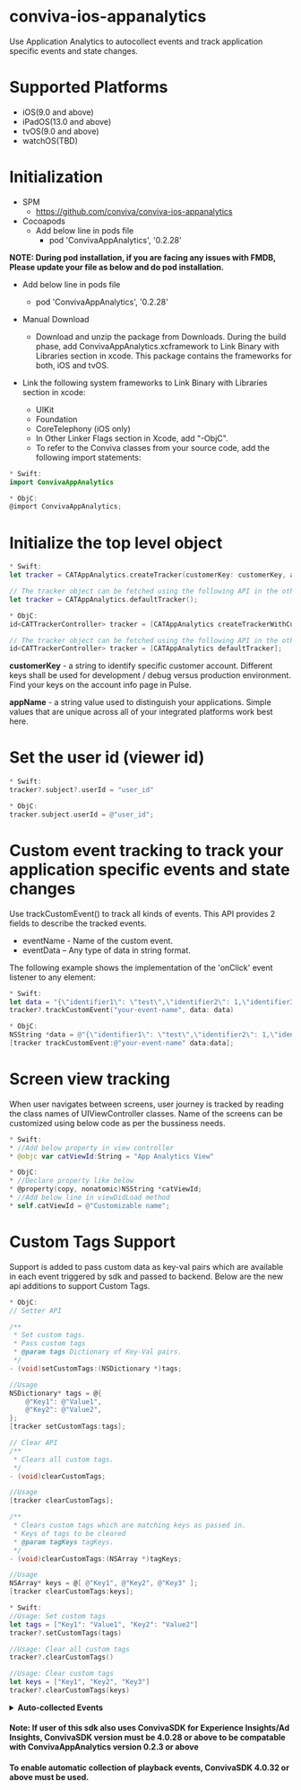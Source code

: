 # conviva-ios-appanalytics
Use Application Analytics to autocollect events and track application specific events and state changes.

# Supported Platforms
* iOS(9.0 and above)
* iPadOS(13.0 and above)
* tvOS(9.0 and above)
* watchOS(TBD)

# Initialization
* SPM
   * https://github.com/conviva/conviva-ios-appanalytics
* Cocoapods
   * Add below line in pods file
     * pod 'ConvivaAppAnalytics', '0.2.28'

 **NOTE: During pod installation, if you are facing any issues with FMDB, Please update your file as below and do pod installation.**
   * Add below line in pods file
     * pod 'ConvivaAppAnalytics', '0.2.28'

* Manual Download
  * Download and unzip the package from Downloads. During the build phase, add ConvivaAppAnalytics.xcframework to Link Binary with Libraries section 
  in  xcode. This package contains the frameworks for both, iOS and tvOS.

* Link the following system frameworks to Link Binary with Libraries section in xcode:

  * UIKit
  * Foundation
  * CoreTelephony (iOS only)
  * In Other Linker Flags section in Xcode, add "-ObjC".
  * To refer to the Conviva classes from your source code, add the following import statements:

```swift
* Swift:
import ConvivaAppAnalytics
```

```objective-c
* ObjC:
@import ConvivaAppAnalytics;

```

# Initialize the top level object

```swift
* Swift:
let tracker = CATAppAnalytics.createTracker(customerKey: customerKey, appName: appName)

// The tracker object can be fetched using the following API in the other classes than the place where createTracker is invoked using following API:
let tracker = CATAppAnalytics.defaultTracker();
```

```objective-c
* ObjC:
id<CATTrackerController> tracker = [CATAppAnalytics createTrackerWithCustomerKey:customerKey appName:appName];

// The tracker object can be fetched using the following API in the other classes than the place where createTracker is invoked using following API:
id<CATTrackerController> tracker = [CATAppAnalytics defaultTracker];
```

<strong>customerKey</strong> - a string to identify specific customer account. Different keys shall be used for development / debug versus production environment. Find your keys on the account info page in Pulse.

<strong>appName</strong> - a string value used to distinguish your applications. Simple values that are unique across all of your integrated platforms work best here.

# Set the user id (viewer id)
```swift
* Swift:
tracker?.subject?.userId = "user_id"
```

```objective-c
* ObjC:
tracker.subject.userId = @"user_id";
```
# Custom event tracking to track your application specific events and state changes
Use trackCustomEvent() to track all kinds of events. This API provides 2 fields to describe the tracked events. 
  * eventName  - Name of the custom event.
  * eventData  – Any type of data in string format.

The following example shows the implementation of the 'onClick' 
event listener to any element:

```swift
* Swift:
let data = "{\"identifier1\": \"test\",\"identifier2\": 1,\"identifier3\":true}"
tracker?.trackCustomEvent("your-event-name", data: data)
```

```objective-c
* ObjC:
NSString *data = @"{\"identifier1\": \"test\",\"identifier2\": 1,\"identifier3\":true}";
[tracker trackCustomEvent:@"your-event-name" data:data];
```

# Screen view tracking
When user navigates between screens, user journey is tracked by reading the class names of UIViewController classes. Name of the screens can be customized using below code as per the bussiness needs.

```swift
* Swift:
* //Add below property in view controller
* @objc var catViewId:String = "App Analytics View"
```
```objective-c
* ObjC:
* //Declare property like below
* @property(copy, nonatomic)NSString *catViewId;
* //Add below line in viewDidLoad method
* self.catViewId = @"Customizable name";
```
# Custom Tags Support
Support is added to pass custom data as key-val pairs which are available in each event triggered by sdk and passed to backend. Below are the new api additions to support Custom Tags.

```objective-c
* ObjC:
// Setter API

/**
 * Set custom tags.
 * Pass custom tags
 * @param tags Dictionary of Key-Val pairs.
 */
- (void)setCustomTags:(NSDictionary *)tags;

//Usage
NSDictionary* tags = @{
    @"Key1": @"Value1",
    @"Key2": @"Value2",
};
[tracker setCustomTags:tags];

// Clear API
/**
 * Clears all custom tags.
 */
- (void)clearCustomTags;

//Usage
[tracker clearCustomTags];

/**
 * Clears custom tags which are matching keys as passed in.
 * Keys of tags to be cleared
 * @param tagKeys tagKeys.
 */
- (void)clearCustomTags:(NSArray *)tagKeys;

//Usage
NSArray* keys = @[ @"Key1", @"Key2", @"Key3" ];
[tracker clearCustomTags:keys];

```
```swift
* Swift:
//Usage: Set custom tags
let tags = ["Key1": "Value1", "Key2": "Value2"]
tracker?.setCustomTags(tags)

//Usage: Clear all custom tags
tracker?.clearCustomTags()

//Usage: Clear custom tags
let keys = ["Key1", "Key2", "Key3"]
tracker?.clearCustomTags(keys)
```

<details>
  <summary><b>Auto-collected Events</b></summary>

##### Conviva provides a rich set of application performance metrics with the help of autocollected app events, such as _screen_view_ , _button_click_, and _network_request_.

Event | Occurrence |
------|-------------|
network_request | after receiving the network request response|
screen_view | when the screen is interacted on either first launch or relaunch|
application_error | when an error occurrs in the application|
button_click | on the button click callback|
application_background | when the application is taken to the background|
application_foreground | when the application is taken to the foreground|
application_install |when the application is launched for the first time after it's installed. (It's not the exact installed time.)|

To learn about the default metrics for analyzing the native and web applications performance, such as App Crashes, Avg Screen Load Time, and Page Loads, refer to the [App Experience Metrics](https://pulse.conviva.com/learning-center/content/app_experience/app_experience_metrics.html?tocpath=App%20Experience%7C_____8) page in the Learning Center.
</details>

#### Note: If user of this sdk also uses ConvivaSDK for Experience Insights/Ad Insights, ConvivaSDK version must be 4.0.28 or above to be compatable with ConvivaAppAnalytics version 0.2.3 or above
#### To enable automatic collection of playback events, ConvivaSDK 4.0.32 or above must be used.
 
